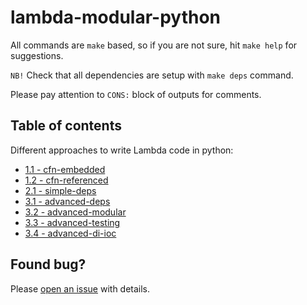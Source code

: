 # lambda-modular-python

All commands are `make` based, so if you are not sure, hit `make help` for suggestions.

`NB!` Check that all dependencies are setup with `make deps` command.

Please pay attention to `CONS:` block of outputs for comments.

## Table of contents

Different approaches to write Lambda code in python:

- [1.1 - cfn-embedded](p1.1.cfn-embedded/)
- [1.2 - cfn-referenced](p1.2.cfn-referenced/)
- [2.1 - simple-deps](p2.1.simple-deps/)
- [3.1 - advanced-deps](p3.1.advanced-deps/)
- [3.2 - advanced-modular](p3.2.advanced-modular/)
- [3.3 - advanced-testing](p3.3.advanced-testing/)
- [3.4 - advanced-di-ioc](p3.4.advanced-di-ioc/)

## Found bug?

Please [open an issue](https://github.com/jaymecd/lambda-modular-python/issues/new) with details.
